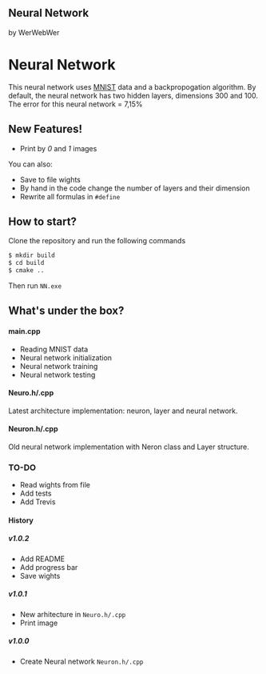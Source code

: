## Neural Network 

by WerWebWer

# Neural Network

This neural network uses [MNIST](http://yann.lecun.com/exdb/mnist/) data and a backpropogation algorithm.
By default, the neural network has two hidden layers, dimensions 300 and 100. The error for this neural network = 7,15%

## New Features!

  - Print by *0* and *1* images

You can also:
  - Save to file wights
  - By hand in the code change the number of layers and their dimension
  - Rewrite all formulas in `#define`

## How to start?

Clone the repository and run the following commands

```sh
$ mkdir build
$ cd build
$ cmake ..
```

Then run `NN.exe`

## What's under the box?

#### main.cpp

- Reading MNIST data
- Neural network initialization
- Neural network training
- Neural network testing

#### Neuro.h/.cpp

Latest architecture implementation: neuron, layer and neural network.

#### Neuron.h/.cpp

Old neural network implementation with Neron class and Layer structure.

### TO-DO

 - Read wights from file
 - Add tests
 - Add Trevis

#### History

##### v1.0.2

- Add README
- Add progress bar
- Save wights

##### v1.0.1

- New arhitecture in `Neuro.h/.cpp`
- Print image

##### v1.0.0

- Create Neural network `Neuron.h/.cpp`
